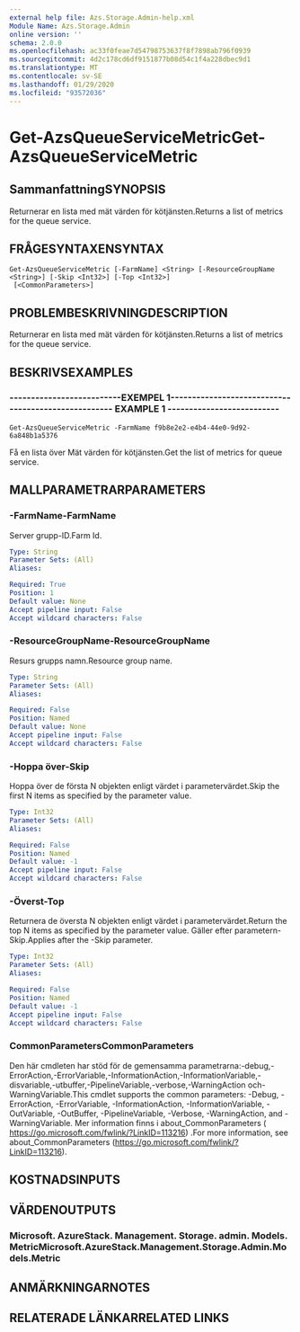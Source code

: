 ```yaml
---
external help file: Azs.Storage.Admin-help.xml
Module Name: Azs.Storage.Admin
online version: ''
schema: 2.0.0
ms.openlocfilehash: ac33f0feae7d54798753637f8f7898ab796f0939
ms.sourcegitcommit: 4d2c178cd6df9151877b08d54c1f4a228dbec9d1
ms.translationtype: MT
ms.contentlocale: sv-SE
ms.lasthandoff: 01/29/2020
ms.locfileid: "93572036"
---
```

# <span data-ttu-id="c2a1b-101">Get-AzsQueueServiceMetric</span><span class="sxs-lookup"><span data-stu-id="c2a1b-101">Get-AzsQueueServiceMetric</span></span>

## <span data-ttu-id="c2a1b-102">Sammanfattning</span><span class="sxs-lookup"><span data-stu-id="c2a1b-102">SYNOPSIS</span></span>
<span data-ttu-id="c2a1b-103">Returnerar en lista med mät värden för kötjänsten.</span><span class="sxs-lookup"><span data-stu-id="c2a1b-103">Returns a list of metrics for the queue service.</span></span>

## <span data-ttu-id="c2a1b-104">FRÅGESYNTAXEN</span><span class="sxs-lookup"><span data-stu-id="c2a1b-104">SYNTAX</span></span>

```
Get-AzsQueueServiceMetric [-FarmName] <String> [-ResourceGroupName <String>] [-Skip <Int32>] [-Top <Int32>]
 [<CommonParameters>]
```

## <span data-ttu-id="c2a1b-105">PROBLEMBESKRIVNING</span><span class="sxs-lookup"><span data-stu-id="c2a1b-105">DESCRIPTION</span></span>
<span data-ttu-id="c2a1b-106">Returnerar en lista med mät värden för kötjänsten.</span><span class="sxs-lookup"><span data-stu-id="c2a1b-106">Returns a list of metrics for the queue service.</span></span>

## <span data-ttu-id="c2a1b-107">BESKRIVS</span><span class="sxs-lookup"><span data-stu-id="c2a1b-107">EXAMPLES</span></span>

### <span data-ttu-id="c2a1b-108">--------------------------EXEMPEL 1--------------------------</span><span class="sxs-lookup"><span data-stu-id="c2a1b-108">-------------------------- EXAMPLE 1 --------------------------</span></span>
```
Get-AzsQueueServiceMetric -FarmName f9b8e2e2-e4b4-44e0-9d92-6a848b1a5376
```

<span data-ttu-id="c2a1b-109">Få en lista över Mät värden för kötjänsten.</span><span class="sxs-lookup"><span data-stu-id="c2a1b-109">Get the list of metrics for queue service.</span></span>

## <span data-ttu-id="c2a1b-110">MALLPARAMETRAR</span><span class="sxs-lookup"><span data-stu-id="c2a1b-110">PARAMETERS</span></span>

### <span data-ttu-id="c2a1b-111">-FarmName</span><span class="sxs-lookup"><span data-stu-id="c2a1b-111">-FarmName</span></span>
<span data-ttu-id="c2a1b-112">Server grupp-ID.</span><span class="sxs-lookup"><span data-stu-id="c2a1b-112">Farm Id.</span></span>

```yaml
Type: String
Parameter Sets: (All)
Aliases: 

Required: True
Position: 1
Default value: None
Accept pipeline input: False
Accept wildcard characters: False
```

### <span data-ttu-id="c2a1b-113">-ResourceGroupName</span><span class="sxs-lookup"><span data-stu-id="c2a1b-113">-ResourceGroupName</span></span>
<span data-ttu-id="c2a1b-114">Resurs grupps namn.</span><span class="sxs-lookup"><span data-stu-id="c2a1b-114">Resource group name.</span></span>

```yaml
Type: String
Parameter Sets: (All)
Aliases: 

Required: False
Position: Named
Default value: None
Accept pipeline input: False
Accept wildcard characters: False
```

### <span data-ttu-id="c2a1b-115">-Hoppa över</span><span class="sxs-lookup"><span data-stu-id="c2a1b-115">-Skip</span></span>
<span data-ttu-id="c2a1b-116">Hoppa över de första N objekten enligt värdet i parametervärdet.</span><span class="sxs-lookup"><span data-stu-id="c2a1b-116">Skip the first N items as specified by the parameter value.</span></span>

```yaml
Type: Int32
Parameter Sets: (All)
Aliases: 

Required: False
Position: Named
Default value: -1
Accept pipeline input: False
Accept wildcard characters: False
```

### <span data-ttu-id="c2a1b-117">-Överst</span><span class="sxs-lookup"><span data-stu-id="c2a1b-117">-Top</span></span>
<span data-ttu-id="c2a1b-118">Returnera de översta N objekten enligt värdet i parametervärdet.</span><span class="sxs-lookup"><span data-stu-id="c2a1b-118">Return the top N items as specified by the parameter value.</span></span>
<span data-ttu-id="c2a1b-119">Gäller efter parametern-Skip.</span><span class="sxs-lookup"><span data-stu-id="c2a1b-119">Applies after the -Skip parameter.</span></span>

```yaml
Type: Int32
Parameter Sets: (All)
Aliases: 

Required: False
Position: Named
Default value: -1
Accept pipeline input: False
Accept wildcard characters: False
```

### <span data-ttu-id="c2a1b-120">CommonParameters</span><span class="sxs-lookup"><span data-stu-id="c2a1b-120">CommonParameters</span></span>
<span data-ttu-id="c2a1b-121">Den här cmdleten har stöd för de gemensamma parametrarna:-debug,-ErrorAction,-ErrorVariable,-InformationAction,-InformationVariable,-disvariable,-utbuffer,-PipelineVariable,-verbose,-WarningAction och-WarningVariable.</span><span class="sxs-lookup"><span data-stu-id="c2a1b-121">This cmdlet supports the common parameters: -Debug, -ErrorAction, -ErrorVariable, -InformationAction, -InformationVariable, -OutVariable, -OutBuffer, -PipelineVariable, -Verbose, -WarningAction, and -WarningVariable.</span></span> <span data-ttu-id="c2a1b-122">Mer information finns i about_CommonParameters ( https://go.microsoft.com/fwlink/?LinkID=113216) .</span><span class="sxs-lookup"><span data-stu-id="c2a1b-122">For more information, see about_CommonParameters (https://go.microsoft.com/fwlink/?LinkID=113216).</span></span>

## <span data-ttu-id="c2a1b-123">KOSTNADS</span><span class="sxs-lookup"><span data-stu-id="c2a1b-123">INPUTS</span></span>

## <span data-ttu-id="c2a1b-124">VÄRDEN</span><span class="sxs-lookup"><span data-stu-id="c2a1b-124">OUTPUTS</span></span>

### <span data-ttu-id="c2a1b-125">Microsoft. AzureStack. Management. Storage. admin. Models. Metric</span><span class="sxs-lookup"><span data-stu-id="c2a1b-125">Microsoft.AzureStack.Management.Storage.Admin.Models.Metric</span></span>

## <span data-ttu-id="c2a1b-126">ANMÄRKNINGAR</span><span class="sxs-lookup"><span data-stu-id="c2a1b-126">NOTES</span></span>

## <span data-ttu-id="c2a1b-127">RELATERADE LÄNKAR</span><span class="sxs-lookup"><span data-stu-id="c2a1b-127">RELATED LINKS</span></span>

